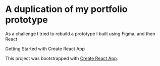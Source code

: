 # A duplication of my portfolio prototype 

As a challenge I tried to rebuild a prototype I built using Figma, and then React


Getting Started with Create React App




This project was bootstrapped with [Create React App](https://github.com/facebook/create-react-app).